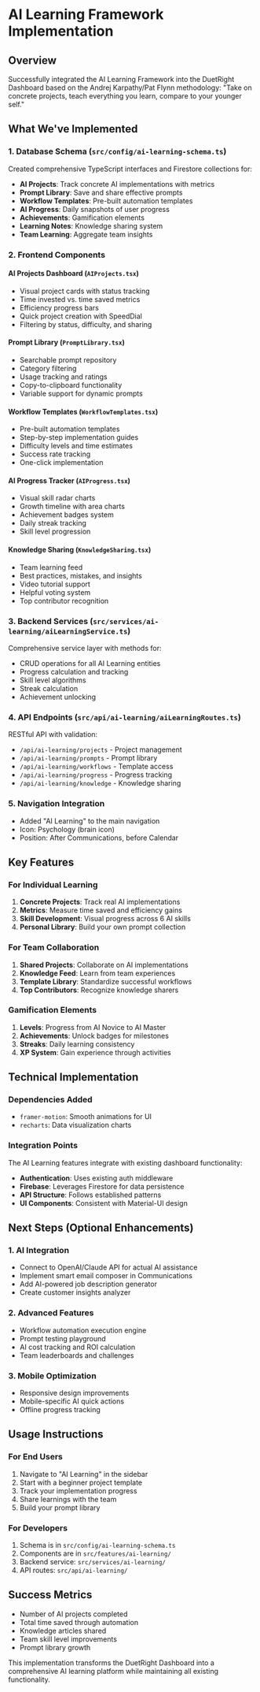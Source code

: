 # AI Learning Framework Implementation

## Overview
Successfully integrated the AI Learning Framework into the DuetRight Dashboard based on the Andrej Karpathy/Pat Flynn methodology: "Take on concrete projects, teach everything you learn, compare to your younger self."

## What We've Implemented

### 1. Database Schema (`src/config/ai-learning-schema.ts`)
Created comprehensive TypeScript interfaces and Firestore collections for:
- **AI Projects**: Track concrete AI implementations with metrics
- **Prompt Library**: Save and share effective prompts
- **Workflow Templates**: Pre-built automation templates
- **AI Progress**: Daily snapshots of user progress
- **Achievements**: Gamification elements
- **Learning Notes**: Knowledge sharing system
- **Team Learning**: Aggregate team insights

### 2. Frontend Components

#### AI Projects Dashboard (`AIProjects.tsx`)
- Visual project cards with status tracking
- Time invested vs. time saved metrics
- Efficiency progress bars
- Quick project creation with SpeedDial
- Filtering by status, difficulty, and sharing

#### Prompt Library (`PromptLibrary.tsx`)
- Searchable prompt repository
- Category filtering
- Usage tracking and ratings
- Copy-to-clipboard functionality
- Variable support for dynamic prompts

#### Workflow Templates (`WorkflowTemplates.tsx`)
- Pre-built automation templates
- Step-by-step implementation guides
- Difficulty levels and time estimates
- Success rate tracking
- One-click implementation

#### AI Progress Tracker (`AIProgress.tsx`)
- Visual skill radar charts
- Growth timeline with area charts
- Achievement badges system
- Daily streak tracking
- Skill level progression

#### Knowledge Sharing (`KnowledgeSharing.tsx`)
- Team learning feed
- Best practices, mistakes, and insights
- Video tutorial support
- Helpful voting system
- Top contributor recognition

### 3. Backend Services (`src/services/ai-learning/aiLearningService.ts`)
Comprehensive service layer with methods for:
- CRUD operations for all AI Learning entities
- Progress calculation and tracking
- Skill level algorithms
- Streak calculation
- Achievement unlocking

### 4. API Endpoints (`src/api/ai-learning/aiLearningRoutes.ts`)
RESTful API with validation:
- `/api/ai-learning/projects` - Project management
- `/api/ai-learning/prompts` - Prompt library
- `/api/ai-learning/workflows` - Template access
- `/api/ai-learning/progress` - Progress tracking
- `/api/ai-learning/knowledge` - Knowledge sharing

### 5. Navigation Integration
- Added "AI Learning" to the main navigation
- Icon: Psychology (brain icon)
- Position: After Communications, before Calendar

## Key Features

### For Individual Learning
1. **Concrete Projects**: Track real AI implementations
2. **Metrics**: Measure time saved and efficiency gains
3. **Skill Development**: Visual progress across 6 AI skills
4. **Personal Library**: Build your own prompt collection

### For Team Collaboration
1. **Shared Projects**: Collaborate on AI implementations
2. **Knowledge Feed**: Learn from team experiences
3. **Template Library**: Standardize successful workflows
4. **Top Contributors**: Recognize knowledge sharers

### Gamification Elements
1. **Levels**: Progress from AI Novice to AI Master
2. **Achievements**: Unlock badges for milestones
3. **Streaks**: Daily learning consistency
4. **XP System**: Gain experience through activities

## Technical Implementation

### Dependencies Added
- `framer-motion`: Smooth animations for UI
- `recharts`: Data visualization charts

### Integration Points
The AI Learning features integrate with existing dashboard functionality:
- **Authentication**: Uses existing auth middleware
- **Firebase**: Leverages Firestore for data persistence
- **API Structure**: Follows established patterns
- **UI Components**: Consistent with Material-UI design

## Next Steps (Optional Enhancements)

### 1. AI Integration
- Connect to OpenAI/Claude API for actual AI assistance
- Implement smart email composer in Communications
- Add AI-powered job description generator
- Create customer insights analyzer

### 2. Advanced Features
- Workflow automation execution engine
- Prompt testing playground
- AI cost tracking and ROI calculation
- Team leaderboards and challenges

### 3. Mobile Optimization
- Responsive design improvements
- Mobile-specific AI quick actions
- Offline progress tracking

## Usage Instructions

### For End Users
1. Navigate to "AI Learning" in the sidebar
2. Start with a beginner project template
3. Track your implementation progress
4. Share learnings with the team
5. Build your prompt library

### For Developers
1. Schema is in `src/config/ai-learning-schema.ts`
2. Components are in `src/features/ai-learning/`
3. Backend service: `src/services/ai-learning/`
4. API routes: `src/api/ai-learning/`

## Success Metrics
- Number of AI projects completed
- Total time saved through automation
- Knowledge articles shared
- Team skill level improvements
- Prompt library growth

This implementation transforms the DuetRight Dashboard into a comprehensive AI learning platform while maintaining all existing functionality.